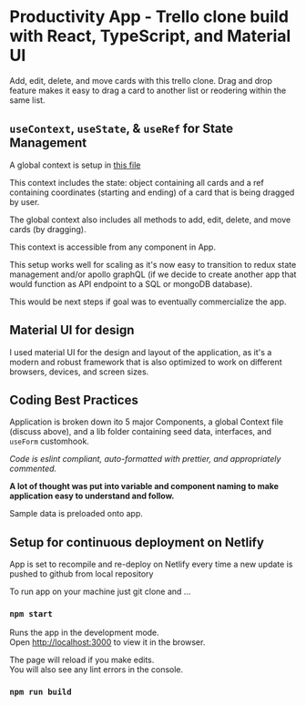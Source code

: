 # Productivity App - Trello clone build with React, TypeScript, and Material UI

Add, edit, delete, and move cards with this trello clone.  Drag and drop feature
makes it easy to drag a card to another list or reodering within the same list.

## `useContext`, `useState`, & `useRef` for State Management

A global context is setup in [this file](https://github.com/apmfree78/trello-clone/blob/master/src/context/GlobalContext.tsx)

This context includes the state: object containing all cards and a ref
containing coordinates (starting and ending) of a card that is being
dragged by user. 

The global context also includes all methods to add, edit, delete, and move
cards (by dragging).

This context is accessible from any component in App.

This setup works well for scaling as it's now easy to transition to
redux state management and/or apollo graphQL (if we decide to create another
app that would function as API endpoint to a SQL or mongoDB database).

This would be next steps if goal was to eventually commercialize the app.

## Material UI for design

I used material UI for the design and layout of the application,
as it's a modern and robust framework that is also optimized to
work on different browsers, devices, and screen sizes.

## Coding Best Practices

Application is broken down ito 5 major Components, a global Context file (discuss above),
and a lib folder containing seed data, interfaces, and `useForm` customhook.

*Code is eslint compliant, auto-formatted with prettier, and appropriately commented.*

**A lot of thought was put into variable and component naming to make application easy to understand
and follow.**

Sample data is preloaded onto app. 

## Setup for continuous deployment on Netlify

App is set to recompile and re-deploy on Netlify every time a new
update is pushed to github from local repository

To run app on your machine just git clone and ...

### `npm start`

Runs the app in the development mode.\
Open [http://localhost:3000](http://localhost:3000) to view it in the browser.

The page will reload if you make edits.\
You will also see any lint errors in the console.

### `npm run build`



